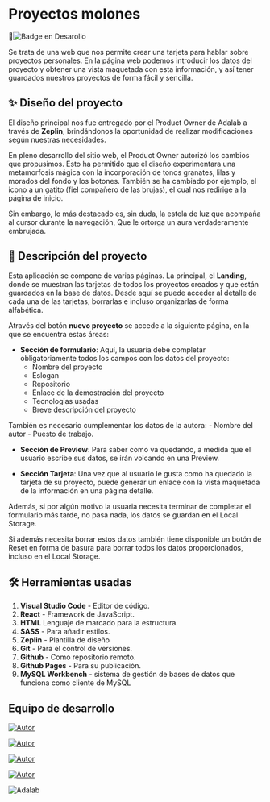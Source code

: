 
# Proyectos molones 

:construction:![Badge en Desarollo](https://img.shields.io/badge/STATUS-IN%20PROGRESS-green)

Se trata de una web que nos permite crear una tarjeta para hablar sobre proyectos personales. En la página web podemos introducir los datos del proyecto y obtener una vista maquetada con esta información, y así tener guardados nuestros proyectos de forma fácil y sencilla.

## :sparkles: Diseño del proyecto

El diseño principal nos fue entregado por el Product Owner de Adalab a través de **Zeplin**, brindándonos la oportunidad de realizar modificaciones según nuestras necesidades.

En pleno desarrollo del sitio web, el Product Owner autorizó los cambios que propusimos. Esto ha permitido que el diseño experimentara una metamorfosis mágica con la incorporación de tonos granates, lilas y morados del fondo y los botones. También se ha cambiado por ejemplo, el icono a un gatito (fiel compañero de las brujas), el cual nos redirige a la página de inicio.

Sin embargo, lo más destacado es, sin duda, la estela de luz que acompaña al cursor durante la navegación, Que le ortorga un aura verdaderamente embrujada.

## :stars: Descripción del proyecto

Esta aplicación se compone de varias páginas. La principal, el **Landing**, donde se muestran las tarjetas de todos los proyectos creados y que están guardados en la base de datos. Desde aquí se puede acceder al detalle de cada una de las tarjetas, borrarlas e incluso organizarlas de forma alfabética.

Através del botón **nuevo proyecto** se accede a la siguiente página, en la que se encuentra estas áreas:

- **Sección de formulario**: 
Aquí, la usuaria debe completar obligatoriamente todos los campos con los datos del proyecto: 
    - Nombre del proyecto
    - Eslogan
    - Repositorio
    - Enlace de la demostración del proyecto
    - Tecnologias usadas
    - Breve descripción del proyecto
  
También es necesario cumplementar los datos de la autora:
    - Nombre del autor
    - Puesto de trabajo.
  
- **Sección de Preview**: Para saber como va quedando, a medida que el usuario escribe sus datos, se irán volcando en una Preview.

- **Sección Tarjeta**: Una vez que al usuario le gusta como ha quedado la tarjeta de su proyecto, puede generar un enlace con la vista maquetada de la información en una página detalle.

Además, si por algún motivo la usuaria necesita terminar de completar el formulario más tarde, no pasa nada, los datos se guardan en el Local Storage.

Si además necesita borrar estos datos también tiene disponible un botón de Reset en forma de basura para borrar todos los datos proporcionados, incluso en el Local Storage. 

## :hammer_and_wrench: Herramientas usadas

1. **Visual Studio Code** - Editor de código.
2. **React** - Framework de JavaScript.
3. **HTML** Lenguaje de marcado para la estructura.
4. **SASS** - Para añadir estilos.
5. **Zeplin** - Plantilla de diseño
6. **Git** - Para el control de versiones.
7. **Github** - Como repositorio remoto.
8. **Github Pages** - Para su publicación.
9. **MySQL Workbench** -  sistema de gestión de bases de datos que funciona como cliente de MySQL
   
## Equipo de desarrollo

[![Autor](https://img.shields.io/badge/-%20Mireia%20Martin%20-%20pink?logo=github&labelColor=grey&color=rgb(75%2C%20230%2C%2054))](https://github.com/mireiamc)

[![Autor](https://img.shields.io/badge/-%20Cristina%20Rodriguez%20-%20pink?logo=github&labelColor=grey&color=rgb(240%2C%2093%2C%20215))](https://github.com/crisrodriguezgar)

[![Autor](https://img.shields.io/badge/-%20Maite%20Gonzalez%20-%20pink?logo=github&labelColor=grey&color=orange)](https://github.com/MayteGonz)

[![Autor](https://img.shields.io/badge/-%20Alba%20Ginés%20-%20pink?logo=github&labelColor=grey&color=rgb(92%2C%20201%2C%20245))](https://github.com/AlbaGG25)

![Adalab](https://beta.adalab.es/resources/images/adalab-logo-155x61-bg-white.png)